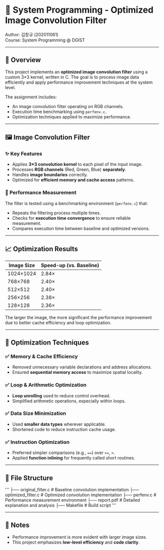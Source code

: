 # 🧠 System Programming - Optimized Image Convolution Filter

Author: 김창규 (202011061)  
Course: System Programming @ DGIST  

---

## 📌 Overview

This project implements an **optimized image convolution filter** using a custom 3×3 kernel, written in C. The goal is to process image data efficiently and apply performance improvement techniques at the system level.

The assignment includes:
- An image convolution filter operating on RGB channels.
- Execution time benchmarking using `perfenv.c`.
- Optimization techniques applied to maximize performance.

---

## 🖼️ Image Convolution Filter

### ✨ Key Features
- Applies **3×3 convolution kernel** to each pixel of the input image.
- Processes **RGB channels** (Red, Green, Blue) **separately**.
- Handles **image boundaries** correctly.
- Optimized for **efficient memory and cache access** patterns.

### 🧪 Performance Measurement
The filter is tested using a benchmarking environment (`perfenv.c`) that:
- Repeats the filtering process multiple times.
- Checks for **execution time convergence** to ensure reliable measurement.
- Compares execution time between baseline and optimized versions.

---

## 📈 Optimization Results

| Image Size | Speed-up (vs. Baseline) |
|------------|--------------------------|
| 1024×1024  | 2.84×                    |
| 768×768    | 2.40×                    |
| 512×512    | 2.40×                    |
| 256×256    | 2.38×                    |
| 128×128    | 2.36×                    |

The larger the image, the more significant the performance improvement due to better cache efficiency and loop optimization.

---

## 🔧 Optimization Techniques

### ✅ Memory & Cache Efficiency
- Removed unnecessary variable declarations and address allocations.
- Ensured **sequential memory access** to maximize spatial locality.

### ✅ Loop & Arithmetic Optimization
- **Loop unrolling** used to reduce control overhead.
- Simplified arithmetic operations, especially within loops.

### ✅ Data Size Minimization
- Used **smaller data types** wherever applicable.
- Shortened code to reduce instruction cache usage.

### ✅ Instruction Optimization
- Preferred simpler comparisons (e.g., `==`) over `>=`, `>`.
- Applied **function inlining** for frequently called short routines.

---

## 📂 File Structure
'''
├── original_filter.c # Baseline convolution implementation 
├── optimized_filter.c # Optimized convolution implementation 
├── perfenv.c # Performance measurement environment 
├── report.pdf # Detailed explanation and analysis 
├── Makefile # Build script 
'''

---

## 📝 Notes

- Performance improvement is more evident with larger image sizes.
- This project emphasizes **low-level efficiency** and **code clarity**.
